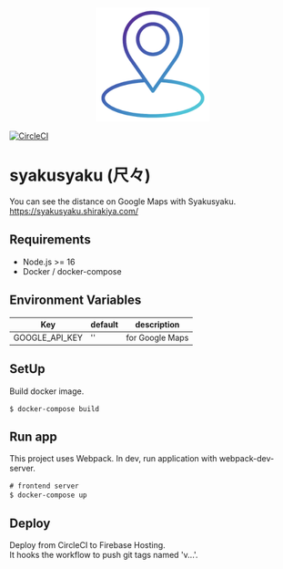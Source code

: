 <p align="center">
  <img width="200" height="200" src="https://raw.githubusercontent.com/shirakiya/syakusyaku/master/src/assets/logo.png">
</p>

[![CircleCI](https://circleci.com/gh/shirakiya/syakusyaku.svg?style=svg)](https://circleci.com/gh/shirakiya/syakusyaku)

# syakusyaku (尺々)

You can see the distance on Google Maps with Syakusyaku.  
https://syakusyaku.shirakiya.com/

## Requirements

- Node.js >= 16
- Docker / docker-compose

## Environment Variables

| Key            | default | description     |
| -------------- | ------- | --------------- |
| GOOGLE_API_KEY | ''      | for Google Maps |

## SetUp

Build docker image.

```
$ docker-compose build
```

## Run app

This project uses Webpack. In dev, run application with webpack-dev-server.

```
# frontend server
$ docker-compose up
```

## Deploy

Deploy from CircleCI to Firebase Hosting.  
It hooks the workflow to push git tags named 'v...'.
